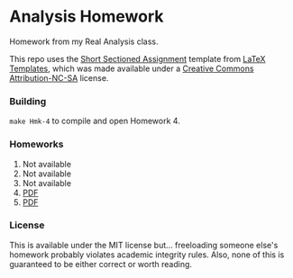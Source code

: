 Analysis Homework
=================
Homework from my Real Analysis class.

This repo uses the [Short Sectioned Assignment](http://www.latextemplates.com/template/short-sectioned-assignment) template from [LaTeX Templates](http://www.latextemplates.com/), which was made available under a [Creative Commons Attribution-NC-SA](http://creativecommons.org/licenses/by-nc-sa/3.0/) license.

### Building

`make Hmk-4` to compile and open Homework 4.

### Homeworks

1. Not available
2. Not available
3. Not available
4. [PDF](https://github.com/robertdfrench/analysis-homework/blob/master/Hmk-4.pdf?raw=true)
5. [PDF](https://github.com/robertdfrench/analysis-homework/blob/master/Hmk-5.pdf?raw=true)

### License

This is available under the MIT license but... freeloading someone else's homework probably violates academic integrity rules. Also, none of this is guaranteed to be either correct or worth reading.
